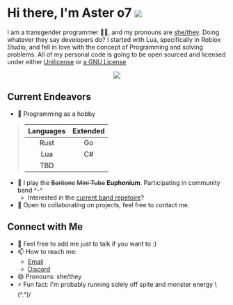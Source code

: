 # Hi there, I'm Aster o7 <a target="_blank" href="https://www.codewars.com/users/UVAster/"><img src="https://www.codewars.com/users/UVAster/badges/micro"></a>

I am a transgender programmer 🏳️‍⚧️, and my pronouns are [she/they](https://en.pronouns.page/she%26they). Doing whatever they say developers do? I started with Lua, specifically in Roblox Studio, and fell in love with the concept of Programming and solving problems. All of my personal code is going to be open sourced and licensed under either [Unilicense](https://unlicense.org/) or [a GNU License](www.gnu.org/licenses/)


<p align="center">
  <a href="https://discord.com/users/109092873860808704"><img src="https://lanyard.cnrad.dev/api/109092873860808704?bg=ffa5e6&theme=light&idleMessage=being%20silly&hideBadges=true"></a>
</p>


## Current Endeavors

- 🔭 Programming as a hobby
> |Languages   | Extended|
> |    :---:   |    :---:   |
> | Rust       | Go         |
> | Lua        | C#         |
> | TBD| 
- 🎺 I play the ~~Baritone~~ ~~Mini Tuba~~ **Euphonium**. Participating in community band ^-^
  - Interested in the [current band repetoire](https://open.spotify.com/playlist/0eurDNtscMdyMhmb8VoM84?si=50a98d8b389b4d25)? 
- 👯 Open to collaborating on projects, feel free to contact me.

## Connect with Me

- 💬 Feel free to add me just to talk if you want to :)
- 📫 How to reach me:
  - [Email](mailto:me@aster.lol?subject=[GitHub]%20Hello,%20World!)
  - [Discord](https://dc.aaro.dev/109092873860808704)  
- 😄 Pronouns: she/they
- ⚡ Fun fact: I'm probably running solely off spite and monster energy \\(^.^)/
